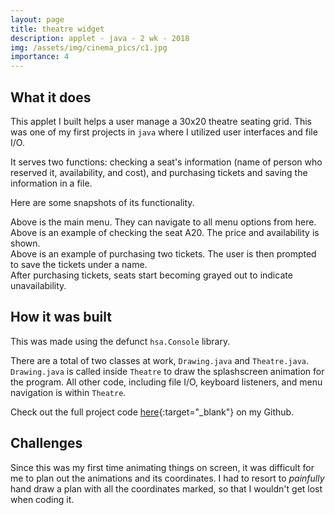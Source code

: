 ```yaml
---
layout: page
title: theatre widget
description: applet - java - 2 wk - 2018
img: /assets/img/cinema_pics/c1.jpg
importance: 4
---
```


## What it does

This applet I built helps a user manage a 30x20 theatre seating grid. This was one of my first projects in `java` where I utilized 
user interfaces and file I/O.

It serves two functions: checking a seat's information (name of person who reserved it, availability, and cost), and purchasing tickets and saving the information in a file.

Here are some snapshots of its functionality.

<div class="row justify-content-sm-center">
    <div class="col-sm mt-3 mt-md-0">
        <img class="img-fluid rounded z-depth-1" src="{{ '/assets/img/cinema_pics/c2.jpg' | relative_url }}" alt="" title="main menu"/>
    </div>
</div>
<div class="caption">
    Above is the main menu. They can navigate to all menu options from here.
</div>

<div class="row justify-content-sm-center">
    <div class="col-sm mt-3 mt-md-0">
        <img class="img-fluid rounded z-depth-1" src="{{ '/assets/img/cinema_pics/c4.jpg' | relative_url }}" alt="" title="check seat"/>
    </div>
</div>
<div class="caption">
    Above is an example of checking the seat A20. The price and availability is shown.
</div>

<div class="row justify-content-sm-center">
    <div class="col-sm mt-3 mt-md-0">
        <img class="img-fluid rounded z-depth-1" src="{{ '/assets/img/cinema_pics/c5.jpg' | relative_url }}" alt="" title="buy tickets"/>
    </div>
</div>
<div class="caption">
    Above is an example of purchasing two tickets. The user is then prompted to save the tickets under a name. 
</div>

<div class="row justify-content-sm-center">
    <div class="col-sm mt-3 mt-md-0">
        <img class="img-fluid rounded z-depth-1" src="{{ '/assets/img/cinema_pics/c6.jpg' | relative_url }}" alt="" title="buy tickets"/>
    </div>
</div>
<div class="caption">
    After purchasing tickets, seats start becoming grayed out to indicate unavailability. 
</div>

## How it was built

This was made using the defunct `hsa.Console` library. 

There are a total of two classes at work, `Drawing.java` and `Theatre.java`. `Drawing.java` is called inside `Theatre` to draw the splashscreen animation for the program.
All other code, including file I/O, keyboard listeners, and menu navigation is within `Theatre`.

Check out the full project code [here](https://github.com/thejammerr/Theatre-Widget){:target="_blank"} on my Github.

## Challenges

Since this was my first time animating things on screen, it was difficult for me to plan out the animations and its coordinates. 
I had to resort to *painfully* hand draw a plan with all the coordinates marked, so that I wouldn't get lost when coding it.
